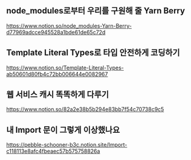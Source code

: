 ## node_modules로부터 우리를 구원해 줄 Yarn Berry

https://www.notion.so/node_modules-Yarn-Berry-d77969adcce945528a1bde61de65c72d

## Template Literal Types로 타입 안전하게 코딩하기

https://www.notion.so/Template-Literal-Types-ab50601d80fb4c72bb006644e0082967

## 웹 서비스 캐시 똑똑하게 다루기

https://www.notion.so/82a2e38b5b294e83bb7f54c70738c9c5

## 내 Import 문이 그렇게 이상했나요

https://pebble-schooner-b3c.notion.site/Import-c118113e8afc4fbeaec57b575758826a
